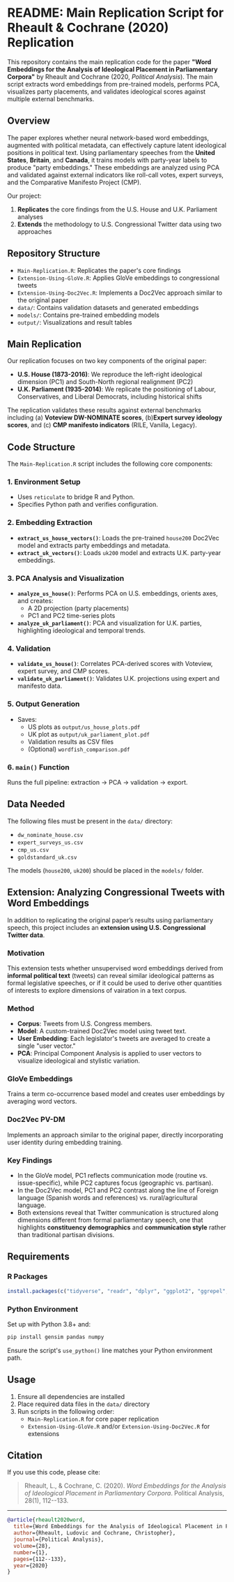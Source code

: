 # README: Main Replication Script for Rheault & Cochrane (2020) Replication

This repository contains the main replication code for the paper **"Word Embeddings for the Analysis of Ideological Placement in Parliamentary Corpora"** by Rheault and Cochrane (2020, *Political Analysis*). The main script extracts word embeddings from pre-trained models, performs PCA, visualizes party placements, and validates ideological scores against multiple external benchmarks.

## Overview

The paper explores whether neural network-based word embeddings, augmented with political metadata, can effectively capture latent ideological positions in political text. Using parliamentary speeches from the **United States**, **Britain**, and **Canada**, it trains models with party-year labels to produce "party embeddings." These embeddings are analyzed using PCA and validated against external indicators like roll-call votes, expert surveys, and the Comparative Manifesto Project (CMP).

Our project:

1. **Replicates** the core findings from the U.S. House and U.K. Parliament analyses
2. **Extends** the methodology to U.S. Congressional Twitter data using two approaches

## Repository Structure

- `Main-Replication.R`: Replicates the paper's core findings
- `Extension-Using-GloVe.R`: Applies GloVe embeddings to congressional tweets
- `Extension-Using-Doc2Vec.R`: Implements a Doc2Vec approach similar to the original paper
- `data/`: Contains validation datasets and generated embeddings
- `models/`: Contains pre-trained embedding models
- `output/`: Visualizations and result tables

## Main Replication

Our replication focuses on two key components of the original paper:

- **U.S. House (1873-2016)**: We reproduce the left-right ideological dimension (PC1) and South-North regional realignment (PC2)
- **U.K. Parliament (1935-2014)**: We replicate the positioning of Labour, Conservatives, and Liberal Democrats, including historical shifts

The replication validates these results against external benchmarks including (a) **Voteview DW-NOMINATE scores**, (b)**Expert survey ideology scores**, and (c) **CMP manifesto indicators** (RILE, Vanilla, Legacy).

## Code Structure

The `Main-Replication.R` script includes the following core components:

### 1. Environment Setup

-   Uses `reticulate` to bridge R and Python.
-   Specifies Python path and verifies configuration.

### 2. Embedding Extraction

-   **`extract_us_house_vectors()`**: Loads the pre-trained `house200` Doc2Vec model and extracts party embeddings and metadata.
-   **`extract_uk_vectors()`**: Loads `uk200` model and extracts U.K. party-year embeddings.

### 3. PCA Analysis and Visualization

-   **`analyze_us_house()`**: Performs PCA on U.S. embeddings, orients axes, and creates:
    -   A 2D projection (party placements)
    -   PC1 and PC2 time-series plots
-   **`analyze_uk_parliament()`**: PCA and visualization for U.K. parties, highlighting ideological and temporal trends.

### 4. Validation

-   **`validate_us_house()`**: Correlates PCA-derived scores with Voteview, expert survey, and CMP scores.
-   **`validate_uk_parliament()`**: Validates U.K. projections using expert and manifesto data.

### 5. Output Generation

-   Saves:
    -   US plots as `output/us_house_plots.pdf`
    -   UK plot as `output/uk_parliament_plot.pdf`
    -   Validation results as CSV files
    -   (Optional) `wordfish_comparison.pdf`

### 6. `main()` Function

Runs the full pipeline: extraction → PCA → validation → export.


## Data Needed

The following files must be present in the `data/` directory:

-   `dw_nominate_house.csv`
-   `expert_surveys_us.csv`
-   `cmp_us.csv`
-   `goldstandard_uk.csv`

The models (`house200`, `uk200`) should be placed in the `models/` folder.


## Extension: Analyzing Congressional Tweets with Word Embeddings

In addition to replicating the original paper’s results using parliamentary speech, this project includes an **extension using U.S. Congressional Twitter data**.

### Motivation

This extension tests whether unsupervised word embeddings derived from **informal political text** (tweets) can reveal similar ideological patterns as formal legislative speeches, or if it could be used to derive other quantities of interests to explore dimensions of vairation in a text corpus.

### Method

- **Corpus**: Tweets from U.S. Congress members.
- **Model**: A custom-trained Doc2Vec model using tweet text.
- **User Embedding**: Each legislator's tweets are averaged to create a single "user vector."
- **PCA**: Principal Component Analysis is applied to user vectors to visualize ideological and stylistic variation.

### GloVe Embeddings
Trains a term co-occurrence based model and creates user embeddings by averaging word vectors.

### Doc2Vec PV-DM
Implements an approach similar to the original paper, directly incorporating user identity during embedding training.

### Key Findings

- In the GloVe model, PC1 reflects communication mode (routine vs. issue-specific), while PC2 captures focus (geographic vs. partisan).
- In the Doc2Vec model, PC1 and PC2 contrast along the line of Foreign language (Spanish words and references) vs. rural/agricultural language.
- Both extensions reveal that Twitter communication is structured along dimensions different from formal parliamentary speech, one that highlights **constituency demographics** and **communication style** rather than traditional partisan divisions.

## Requirements

### R Packages

``` r
install.packages(c("tidyverse", "readr", "dplyr", "ggplot2", "ggrepel", "stringr", "reticulate", "gridExtra"))
```

### Python Environment

Set up with Python 3.8+ and:

``` bash
pip install gensim pandas numpy
```

Ensure the script's `use_python()` line matches your Python environment path.

## Usage

1. Ensure all dependencies are installed
2. Place required data files in the `data/` directory
3. Run scripts in the following order:
   - `Main-Replication.R` for core paper replication
   - `Extension-Using-GloVe.R` and/or `Extension-Using-Doc2Vec.R` for extensions

## Citation

If you use this code, please cite:

> Rheault, L., & Cochrane, C. (2020). *Word Embeddings for the Analysis of Ideological Placement in Parliamentary Corpora*. Political Analysis, 28(1), 112--133.
>
> 

---

```bibtex
@article{rheault2020word,
  title={Word Embeddings for the Analysis of Ideological Placement in Parliamentary Corpora},
  author={Rheault, Ludovic and Cochrane, Christopher},
  journal={Political Analysis},
  volume={28},
  number={1},
  pages={112--133},
  year={2020}
}
